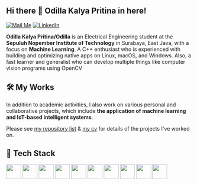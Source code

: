 ## Hi there 👋 Odilla Kalya Pritina in here!

[![Mail Me](https://img.shields.io/badge/Gmail-mail%20me-red?style=for-the-badge&logo=gmail&logoColor=white)](mailto:odillakalyapritina32@gmail.com)
[![LinkedIn](https://img.shields.io/badge/LinkedIn-connect%20with%20me-0077b5?style=for-the-badge&logo=linkedin&logoColor=white)](https://www.linkedin.com/in/odilla-kalya-pritina-458826282/)

**Odilla Kalya Pritina/Odilla** is an Electrical Engineering student at the **Sepuluh Nopember Institute of Technology** in Surabaya, East Java, with a focus on **Machine Learning**.
A C++ enthusiast who is experienced with building and optimizing native apps on Linux, macOS, and Windows. Also, a fast learner and generalist who can develop multiple things like computer vision programs using OpenCV

<!--
- 🔭 I’m currently pursuing education at Institut Teknologi Sepuluh Nopember
- 🌱 I’m currently learning machine learning, deep learning
- 👯 I’m looking to collaborate on ...
- 🤔 I’m looking for help with ...
- 💬 Ask me about ...
- 😄 Pronouns: she/her
- ⚡ Fun fact: ...
-->

## 🛠️ My Works

In addition to academic activities, I also work on various personal and collaborative projects,
which include **the application of machine learning and IoT-based intelligent systems**.

Please see [my repository list](https://github.com/odillakalyapritina?tab=repositories) & [my cv](https://github.com/odillakalyapritina/CV-ATS.git) for details of the projects I've worked on.

## 📌 Tech Stack
<p align="left">
  <img src="https://cdn.jsdelivr.net/gh/devicons/devicon/icons/c/c-original.svg" width="40" height="40"/>
  <img src="https://cdn.jsdelivr.net/gh/devicons/devicon/icons/cplusplus/cplusplus-original.svg" width="40" height="40"/>
  <img src="https://cdn.jsdelivr.net/gh/devicons/devicon/icons/python/python-original.svg" width="40" height="40"/>
  <img src="https://cdn.jsdelivr.net/gh/devicons/devicon/icons/nodejs/nodejs-original.svg" width="40" height="40"/>
  <img src="https://cdn.jsdelivr.net/gh/devicons/devicon/icons/tensorflow/tensorflow-original.svg" width="40" height="40"/>
  <img src="https://cdn.jsdelivr.net/gh/devicons/devicon/icons/pytorch/pytorch-original.svg" width="40" height="40"/>
  <img src="https://cdn.jsdelivr.net/gh/devicons/devicon/icons/opencv/opencv-original.svg" width="40" height="40"/>
  <img src="https://cdn.jsdelivr.net/gh/devicons/devicon/icons/figma/figma-original.svg" width="40" height="40"/>
  <img src="https://cdn.jsdelivr.net/gh/devicons/devicon/icons/arduino/arduino-original.svg" width="40" height="40"/>
  <img src="https://cdn.jsdelivr.net/gh/devicons/devicon/icons/solidworks/solidworks-original.svg" width="40" height="40"/>
</p>

<!--
### 🤖 Machine Learning & AI Projects  
[![ML](https://img.shields.io/badge/Machine%20Learning-TensorFlow-orange?style=for-the-badge&logo=tensorflow&logoColor=white)](https://github.com/username?tab=repositories)
[![AI](https://img.shields.io/badge/AI-PyTorch-red?style=for-the-badge&logo=pytorch&logoColor=white)](https://github.com/username?tab=repositories)

- **Energy Forecasting ML** → Model prediksi konsumsi energi menggunakan deep learning.  
- **Sustainable Power System Optimizer** → Algoritma optimasi untuk sistem energi terbarukan.  
- **Computer Vision for Energy Monitoring** → Penerapan visi komputer untuk mendeteksi efisiensi peralatan listrik.  

### ⚡ IoT & Embedded Systems  
[![IoT](https://img.shields.io/badge/IoT-Arduino-blue?style=for-the-badge&logo=arduino&logoColor=white)](https://github.com/username?tab=repositories)
[![Embedded](https://img.shields.io/badge/Embedded-ESP32-green?style=for-the-badge&logo=espressif&logoColor=white)](https://github.com/username?tab=repositories)

- **Smart Grid Monitor** → Sistem monitoring grid berbasis mikrokontroler dan cloud.  
- **IoT Energy Logger** → Alat pencatat energi real-time dengan dashboard visualisasi.  
- **RFID Inventory System** → Sistem inventaris berbasis RFID untuk peralatan laboratorium.  

### 🔧 C++ Projects  
[![C++](https://img.shields.io/badge/C++-00599C?style=for-the-badge&logo=cplusplus&logoColor=white)](https://github.com/odilla?tab=repositories)

- [**C++ Starter**](https://github.com/odilla/cpp-starter): A minimalistic GitHub repository template to kickstart your C++ project.  
- [**Errors C++**](https://github.com/odilla/errors-cpp): A C++ package that provides utilities for error handling.  
- [**Result**](https://github.com/odilla/result-cpp): A simple C++ implementation of Rust `Result`, alternative to Abseil Status.  

### 🌐 Node.js Projects  
[![Node.js](https://img.shields.io/badge/Node.js-339933?style=for-the-badge&logo=nodedotjs&logoColor=white)](https://github.com/odilla?tab=repositories)

- [**Node.js Starter**](https://github.com/odilla/nodejs-starter): A minimalistic template for starting a new Node.js project.  
- [**Discord Bot Starter**](https://github.com/odilla/discord-bot-starter): A minimalist template for starting a new Discord bot project.  
- [**React Starter**](https://github.com/odilla/react-starter): A minimalist template for starting a new React project.  
- [**Google Rank**](https://github.com/odilla/google-rank): Retrieve the Google search ranking of your website for specific keywords.  
- [**LeetTest**](https://github.com/odilla/leettst): Tool for compiling and testing solutions to LeetCode problems.  
- [**GitHub Actions Utilities**](https://github.com/odilla/github-actions-utilities): A minimalistic utility package for developing GitHub Actions.  

### 🐍 Python Projects  
[![Python](https://img.shields.io/badge/Python-3776AB?style=for-the-badge&logo=python&logoColor=white)](https://github.com/odilla?tab=repositories)

- [**Python Starter**](https://github.com/odilla/python-starter): A minimalist template for starting a new Python project.  
- [**PiPER Kit**](https://github.com/odilla/piper-kit): SDK and CLI tools for AgileX PiPER robotic arm.  
- [**Cursers**](https://github.com/odilla/cursers): A minimal threaded wrapper for Python curses.  
-->
